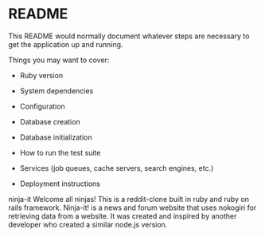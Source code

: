 
# README

This README would normally document whatever steps are necessary to get the
application up and running.

Things you may want to cover:

* Ruby version

* System dependencies

* Configuration

* Database creation

* Database initialization

* How to run the test suite

* Services (job queues, cache servers, search engines, etc.)

* Deployment instructions



 ninja-it
Welcome all ninjas! 
This is a reddit-clone built in ruby and ruby on rails framework. 
Ninja-it! is a news and forum website that uses nokogiri for retrieving data from a website. It was created and inspired by another developer who created a similar node.js version.


